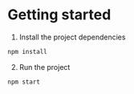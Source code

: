 # Getting started

1. Install the project dependencies
```bash
npm install
```

2. Run the project
```bash
npm start
```